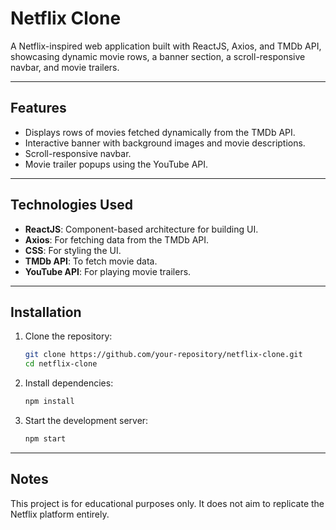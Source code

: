 # Netflix Clone

A Netflix-inspired web application built with ReactJS, Axios, and TMDb API, showcasing dynamic movie rows, a banner section, a scroll-responsive navbar, and movie trailers.

---

## Features
- Displays rows of movies fetched dynamically from the TMDb API.
- Interactive banner with background images and movie descriptions.
- Scroll-responsive navbar.
- Movie trailer popups using the YouTube API.

---

## Technologies Used
- **ReactJS**: Component-based architecture for building UI.
- **Axios**: For fetching data from the TMDb API.
- **CSS**: For styling the UI.
- **TMDb API**: To fetch movie data.
- **YouTube API**: For playing movie trailers.

---

## Installation
1. Clone the repository:
    ```bash
    git clone https://github.com/your-repository/netflix-clone.git
    cd netflix-clone
    ```
2. Install dependencies:
    ```bash
    npm install
    ```
   
3. Start the development server:
    ```bash
    npm start
    ```

---

## Notes
This project is for educational purposes only. It does not aim to replicate the Netflix platform entirely.

